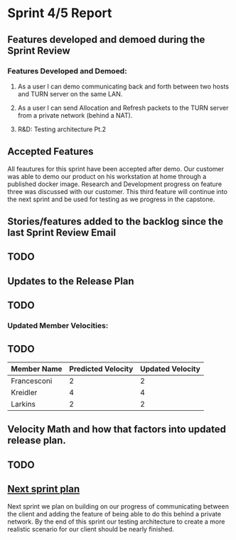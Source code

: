 # Sprint 4/5 Report

## Features developed and demoed during the Sprint Review

### Features Developed and Demoed:

1. As a user I can demo communicating back and forth between two hosts and TURN server on the same LAN.

2. As a user I can send Allocation and Refresh packets to the TURN server from a private network (behind a NAT).

3. R&D: Testing architecture Pt.2

## Accepted Features

All feautures for this sprint have been accepted after demo. Our customer was able to demo our product on his workstation at home through a published docker image. Research and Development progress on feature three was discussed with our customer. This third feature will continue into the next sprint and be used for testing as we progress in the capstone.

## Stories/features added to the backlog since the last Sprint Review Email

## TODO

## Updates to the Release Plan

 ## TODO

### Updated Member Velocities:

## TODO

| Member Name   | Predicted Velocity | Updated Velocity |
|---------------|--------------------|------------------|
| Francesconi   | 2                  | 2                |
| Kreidler      | 4                  | 4                |
| Larkins       | 2                  | 2                |


## Velocity Math and how that factors into updated release plan.

## TODO

## [Next sprint plan](https://docs.google.com/spreadsheets/d/1iDczfXFm2CANtSYXumhWK-F_ozv4bLBBos8dFoWCZYU/edit?gid=972462669#gid=972462669)

Next sprint we plan on building on our progress of communicating between the client and adding the feature of being able to do this behind a private network. By the end of this sprint our testing architecture to create a more realistic scenario for our client should be nearly finished.